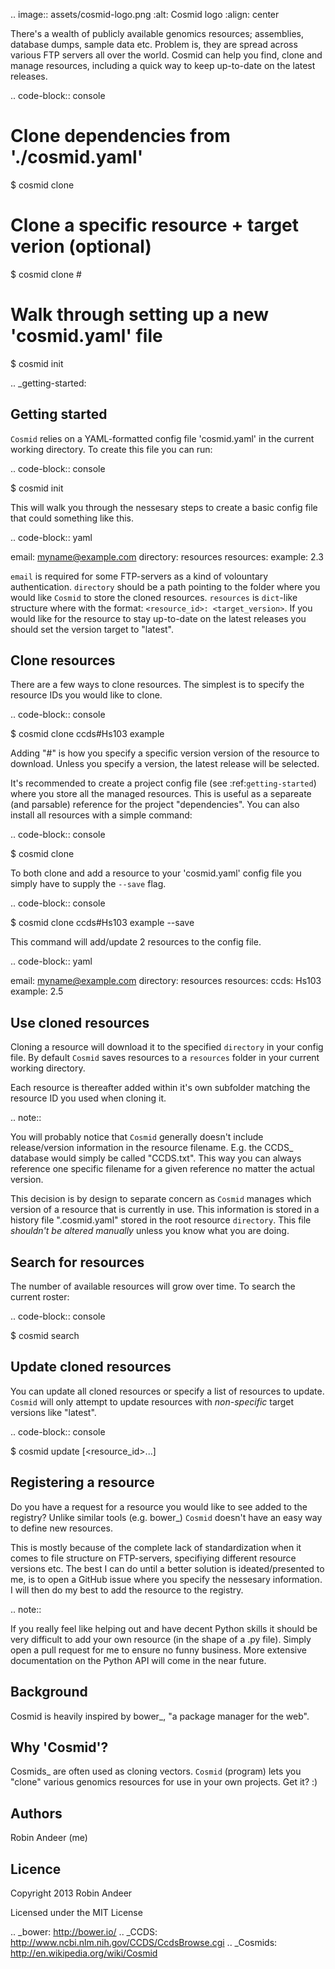 .. image:: assets/cosmid-logo.png
  :alt: Cosmid logo
  :align: center

There's a wealth of publicly available genomics resources; assemblies, database dumps, sample data etc. Problem is, they are spread across various FTP servers all over the world. Cosmid can help you find, clone and manage resources, including a quick way to keep up-to-date on the latest releases.

.. code-block:: console

  # Clone dependencies from './cosmid.yaml'
  $ cosmid clone
  # Clone a specific resource + target verion (optional)
  $ cosmid clone <package>#<version>

  # Walk through setting up a new 'cosmid.yaml' file
  $ cosmid init


..  _getting-started:

Getting started
----------------
`Cosmid` relies on a YAML-formatted config file 'cosmid.yaml' in the current working directory. To create this file you can run:

.. code-block:: console

  $ cosmid init

This will walk you through the nessesary steps to create a basic config file that could something like this.

.. code-block:: yaml

  email: myname@example.com
  directory: resources
  resources:
    example: 2.3

``email`` is required for some FTP-servers as a kind of volountary authentication. ``directory`` should be a path pointing to the folder where you would like `Cosmid` to store the cloned resources. ``resources`` is `dict`-like structure where with the format: ``<resource_id>: <target_version>``. If you would like for the resource to stay up-to-date on the latest releases you should set the version target to "latest".

Clone resources
----------------
There are a few ways to clone resources. The simplest is to specify the resource IDs you would like to clone.

.. code-block:: console

  $ cosmid clone ccds#Hs103 example

Adding "#" is how you specify a specific version version of the resource to download. Unless you specify a version, the latest release will be selected.

It's recommended to create a project config file (see :ref:`getting-started`) where you store all the managed resources. This is useful as a separeate (and parsable) reference for the project "dependencies". You can also install all resources with a simple command:

.. code-block:: console

  $ cosmid clone

To both clone and add a resource to your 'cosmid.yaml' config file you simply have to supply the ``--save`` flag.

.. code-block:: console

  $ cosmid clone ccds#Hs103 example --save

This command will add/update 2 resources to the config file.

.. code-block:: yaml

  email: myname@example.com
  directory: resources
  resources:
    ccds: Hs103
    example: 2.5


Use cloned resources
---------------------
Cloning a resource will download it to the specified `directory` in your config file. By default `Cosmid` saves resources to a `resources` folder in your current working directory.

Each resource is thereafter added within it's own subfolder matching the resource ID you used when cloning it.

.. note::
  
  You will probably notice that `Cosmid` generally doesn't include release/version information in the resource filename. E.g. the CCDS_ database would simply be called "CCDS.txt". This way you can always reference one specific filename for a given reference no matter the actual version.

  This decision is by design to separate concern as `Cosmid` manages which version of a resource that is currently in use. This information is stored in a history file ".cosmid.yaml" stored in the root resource `directory`. This file *shouldn't be altered manually* unless you know what you are doing.


Search for resources
--------------------
The number of available resources will grow over time. To search the current roster:

.. code-block:: console

  $ cosmid search <query>

Update cloned resources
------------------------
You can update all cloned resources or specify a list of resources to update. `Cosmid` will only attempt to update resources with *non-specific* target versions like "latest".

.. code-block:: console

  $ cosmid update [<resource_id>...]
  

Registering a resource
-----------------------
Do you have a request for a resource you would like to see added to the registry? Unlike similar tools (e.g. bower_) `Cosmid` doesn't have an easy way to define new resources.

This is mostly because of the complete lack of standardization when it comes to file structure on FTP-servers, specifiying different resource versions etc. The best I can do until a better solution is ideated/presented to me, is to open a GitHub issue where you specify the nessesary information. I will then do my best to add the resource to the registry.

.. note::

  If you really feel like helping out and have decent Python skills it should be very difficult to add your own resource (in the shape of a .py file). Simply open a pull request for me to ensure no funny business. More extensive documentation on the Python API will come in the near future.

Background
-----------
Cosmid is heavily inspired by bower_, "a package manager for the web".

Why 'Cosmid'?
--------------
Cosmids_ are often used as cloning vectors. `Cosmid` (program) lets you "clone" various genomics resources for use in your own projects. Get it? :)

Authors
--------
Robin Andeer (me)

Licence
---------
Copyright 2013 Robin Andeer

Licensed under the MIT License


.. _bower: http://bower.io/
.. _CCDS: http://www.ncbi.nlm.nih.gov/CCDS/CcdsBrowse.cgi
.. _Cosmids: http://en.wikipedia.org/wiki/Cosmid